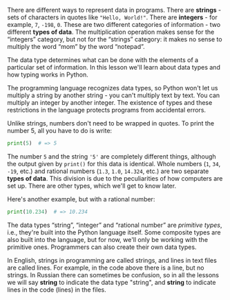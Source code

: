 
There are different ways to represent data in programs. There are **strings** - sets of characters in quotes like `"Hello, World!"`. There are **integers** - for example, `7`, `-198`, `0`. These are two different categories of information - two different **types of data**. The multiplication operation makes sense for the “integers” category, but not for the “strings” category: it makes no sense to multiply the word “mom” by the word “notepad”.

The data type determines what can be done with the elements of a particular set of information. In this lesson we'll learn about data types and how typing works in Python.

The programming language recognizes data types, so Python won't let us multiply a string by another string - you can't multiply text by text. You can multiply an integer by another integer. The existence of types and these restrictions in the language protects programs from accidental errors.

Unlike strings, numbers don't need to be wrapped in quotes. To print the number 5, all you have to do is write:

```python
print(5)  # => 5
```

The number `5` and the string `'5'` are completely different things, although the output given by `print()` for this data is identical. Whole numbers (`1`, `34`, `-19`, etc.) and rational numbers (`1.3`, `1.0`, `14.324`, etc.) are two separate **types of data**. This division is due to the peculiarities of how computers are set up. There are other types, which we'll get to know later.

Here's another example, but with a rational number:

```python
print(10.234)  # => 10.234
```

The data types “string”, “integer” and “rational number” are *primitive types*, i.e., they're built into the Python language itself. Some composite types are also built into the language, but for now, we'll only be working with the primitive ones. Programmers can also create their own data types.

In English, strings in programming are called strings, and lines in text files are called lines. For example, in the code above there is a line, but no strings. In Russian there can sometimes be confusion, so in all the lessons we will say **string** to indicate the data type "string", and **string** to indicate lines in the code (lines) in the files.
